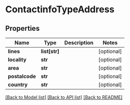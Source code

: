 # ContactinfoTypeAddress

## Properties
Name | Type | Description | Notes
------------ | ------------- | ------------- | -------------
**lines** | **list[str]** |  | [optional] 
**locality** | **str** |  | [optional] 
**area** | **str** |  | [optional] 
**postalcode** | **str** |  | [optional] 
**country** | **str** |  | [optional] 

[[Back to Model list]](../README.md#documentation-for-models) [[Back to API list]](../README.md#documentation-for-api-endpoints) [[Back to README]](../README.md)

